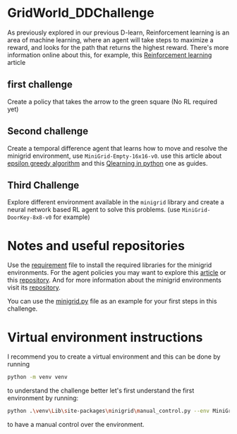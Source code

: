 # GridWorld_DDChallenge

As previously explored in our previous D-learn, Reinforcement learning is an area of machine learning, where an agent will take steps to maximize a reward, and looks for the path that returns the highest reward. There's more information online about this, for example, this [Reinforcement learning](https://www.geeksforgeeks.org/?p=195593) article

## first challenge

Create a policy that takes the arrow to the green square (No RL required yet)

## Second challenge

Create a temporal difference agent that learns how to move and resolve the minigrid environment, use `MiniGrid-Empty-16x16-v0`. use this article about [epsilon greedy algorithm](https://www.geeksforgeeks.org/epsilon-greedy-algorithm-in-reinforcement-learning/) and this [Qlearning in python](https://www.geeksforgeeks.org/q-learning-in-python/?ref=lbp) one as guides.

## Third Challenge

Explore different environment available in the `minigrid` library and create a neural network based RL agent to solve this problems. (use `MiniGrid-DoorKey-8x8-v0` for example)

# Notes and useful repositories

Use the [requirement](requirements.txt) file to install the required libraries for the minigrid environments. For the agent policies you may want to explore this [article](https://www.geeksforgeeks.org/sarsa-reinforcement-learning/) or this [repository](https://github.com/lcswillems/rl-starter-files). And for more information about the minigrid environments visit its [repository](https://github.com/Farama-Foundation/Minigrid/tree/ad6b82ed2811b1f7b3da6c0c0948c8e0bfc8b708).

You can use the [minigrid.py](minigrid.py) file as an example for your first steps in this challenge.

# Virtual environment instructions

I recommend you to create a virtual environment and this can be done by running

```bash
python -m venv venv
```

to understand the challenge better let's first understand the first environment by running:

```bash
python .\venv\Lib\site-packages\minigrid\manual_control.py --env MiniGrid-Empty-16x16-v0
```

to have a manual control over the environment.
